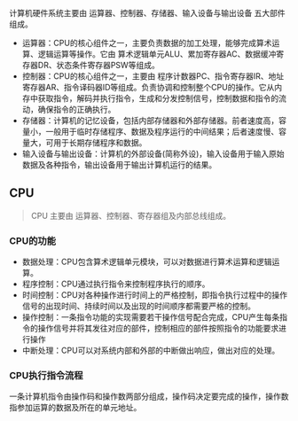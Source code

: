 

计算机硬件系统主要由 运算器、控制器、存储器、输入设备与输出设备 五大部件组成。

- 运算器：CPU的核心组件之一，主要负责数据的加工处理，能够完成算术运算、逻辑运算等操作。它由 算术逻辑单元ALU、累加寄存器AC、数据缓冲寄存器DR、状态条件寄存器PSW等组成。
- 控制器：CPU的核心组件之一，主要由 程序计数器PC、指令寄存器IR、地址寄存器AR、指令译码器ID等组成。负责协调和控制整个CPU的操作。它从内存中获取指令，解码并执行指令，生成和分发控制信号，控制数据和指令的流动，确保指令的正确执行。
- 存储器：计算机的记忆设备，包括内部存储器和外部存储器。前者速度高，容量小，一般用于临时存储程序、数据及程序运行的中间结果；后者速度慢、容量大，可用于长期存储程序和数据。
- 输入设备与输出设备：计算机的外部设备(简称外设)，输入设备用于输入原始数据及各种指令，输出设备用于输出计算机运行的结果。

## CPU

> CPU 主要由 运算器、控制器、寄存器组及内部总线组成。

### CPU的功能

- 数据处理：CPU包含算术逻辑单元模块，可以对数据进行算术运算和逻辑运算。
- 程序控制：CPU通过执行指令来控制程序执行的顺序。
- 时间控制：CPU对各种操作进行时间上的严格控制，即指令执行过程中的操作信号的出现时间、持续时间以及出现的时间顺序都需要严格的控制。
- 操作控制：一条指令功能的实现需要若干操作信号配合完成，CPU产生每条指令的操作信号并将其发往对应的部件，控制相应的部件按照指令的功能要求进行操作
- 中断处理：CPU可以对系统内部和外部的中断做出响应，做出对应的处理。

### CPU执行指令流程

一条计算机指令由操作码和操作数两部分组成，操作码决定要完成的操作，操作数指参加运算的数据及所在的单元地址。
